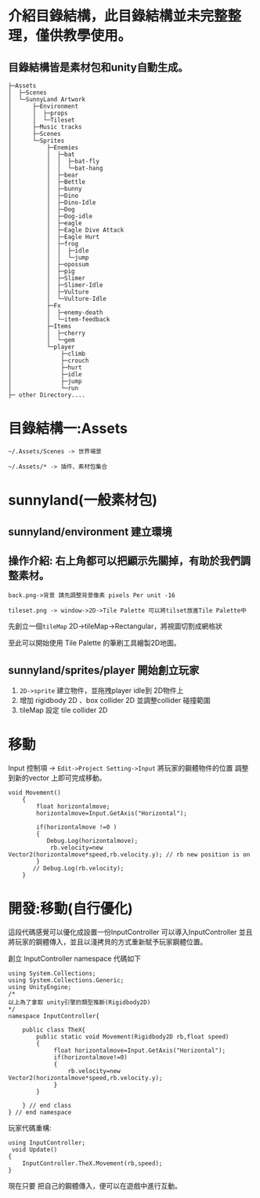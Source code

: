 # 介紹目錄結構，此目錄結構並未完整整理，僅供教學使用。

## 目錄結構皆是素材包和unity自動生成。
```
├─Assets
│  ├─Scenes
│  └─SunnyLand Artwork
│      ├─Environment
│      │  ├─props
│      │  └─Tileset
│      ├─Music tracks
│      ├─Scenes
│      └─Sprites
│          ├─Enemies
│          │  ├─bat
│          │  │  ├─bat-fly
│          │  │  └─bat-hang
│          │  ├─bear
│          │  ├─Bettle
│          │  ├─bunny
│          │  ├─Dino
│          │  ├─Dino-Idle
│          │  ├─Dog
│          │  ├─Dog-idle
│          │  ├─eagle
│          │  ├─Eagle Dive Attack
│          │  ├─Eagle Hurt
│          │  ├─frog
│          │  │  ├─idle
│          │  │  └─jump
│          │  ├─opossum
│          │  ├─pig
│          │  ├─Slimer
│          │  ├─Slimer-Idle
│          │  ├─Vulture
│          │  └─Vulture-Idle
│          ├─Fx
│          │  ├─enemy-death
│          │  └─item-feedback
│          ├─Items
│          │  ├─cherry
│          │  └─gem
│          └─player
│              ├─climb
│              ├─crouch
│              ├─hurt
│              ├─idle
│              ├─jump
│              └─run
├─ other Directory....
```
# 目錄結構一:Assets
``
~/.Assets/Scenes -> 世界場景
``

``
~/.Assets/* -> 插件、素材包集合
``

# sunnyland(一般素材包)

## sunnyland/environment 建立環境

## 操作介紹: 右上角都可以把顯示先關掉，有助於我們調整素材。
``
back.png->背景 請先調整背景像素 pixels Per unit -16
``

``
tileset.png -> window->2D->Tile Palette 可以將tilset放進Tile Palette中
``

先創立一個``tileMap`` 2D->tileMap->Rectangular，將視圖切割成網格狀

至此可以開始使用 Tile Palette 的筆刷工具繪製2D地圖。

## sunnyland/sprites/player 開始創立玩家
1. ``2D->sprite`` 建立物件，並拖拽player idle到 2D物件上
2. 增加 rigidbody 2D 、box collider 2D 並調整collider 碰撞範圍
3. tileMap 設定 tile collider 2D

# 移動
Input 控制項 -> `` Edit->Project Setting->Input ``
將玩家的鋼體物件的位置 調整到新的vector 上即可完成移動。
```
void Movement()
    {
        float horizontalmove;
        horizontalmove=Input.GetAxis("Horizontal");

        if(horizontalmove !=0 )
        {
           Debug.Log(horizontalmove);
            rb.velocity=new Vector2(horizontalmove*speed,rb.velocity.y); // rb new position is on 
        }
       // Debug.Log(rb.velocity);
    }
```
# 開發:移動(自行優化)
這段代碼感覺可以優化成設置一份InputController
可以導入InputController
並且將玩家的鋼體傳入，並且以淺拷貝的方式重新賦予玩家鋼體位置。

創立 InputController namespace 
代碼如下
```
using System.Collections; 
using System.Collections.Generic;
using UnityEngine;
/*
以上為了拿取 unity引擎的類型推斷(Rigidbody2D)
*/
namespace InputController{
	
	public class TheX{
		public static void Movement(Rigidbody2D rb,float speed)
		{
             float horizontalmove=Input.GetAxis("Horizontal");
			 if(horizontalmove!=0)
			 {
				 rb.velocity=new Vector2(horizontalmove*speed,rb.velocity.y);
			 }
		}

	} // end class
} // end namespace
```

玩家代碼重構:
```
using InputController;
 void Update()
{
    InputController.TheX.Movement(rb,speed);
}
```
現在只要 把自己的鋼體傳入，便可以在遊戲中進行互動。